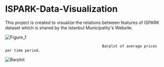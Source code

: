 # ISPARK-Data-Visualization

This project is created to visualize the relations between features of ISPARK dataset which is shared by the Istanbul Municipality's Website.

![Figure_1](https://user-images.githubusercontent.com/52736554/72759141-d7a9cb00-3be5-11ea-9e0a-201492172fb5.png)


                                                Barplot of average prices per time period.
![Barplot](https://user-images.githubusercontent.com/52736554/72853714-4741b800-3cc3-11ea-9f3c-3fe766cc46b3.png)
